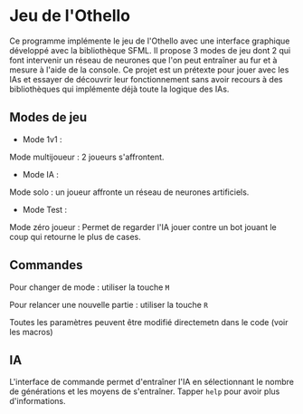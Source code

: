 # Jeu de l'Othello

Ce programme implémente le jeu de l'Othello avec une interface graphique développé avec la bibliothèque SFML. Il propose 3 modes de jeu dont 2 qui font intervenir un réseau de neurones que l'on peut entraîner au fur et à mesure à l'aide de la console. Ce projet est un prétexte pour jouer avec les IAs et essayer de découvrir leur fonctionnement sans avoir recours à des bibliothèques qui implémente déjà toute la logique des IAs.

## Modes de jeu

- Mode 1v1 : 

Mode multijoueur : 2 joueurs s'affrontent.

- Mode IA :

Mode solo : un joueur affronte un réseau de neurones artificiels.

- Mode Test :

Mode zéro joueur : Permet de regarder l'IA jouer contre un bot jouant le coup qui retourne le plus de cases.

## Commandes

Pour changer de mode : utiliser la touche `M`

Pour relancer une nouvelle partie : utiliser la touche `R`

Toutes les paramètres peuvent être modifié directemetn dans le code (voir les macros)

## IA

L'interface de commande permet d'entraîner l'IA en sélectionnant le nombre de générations et les moyens de s'entraîner. Tapper `help` pour avoir plus d'informations.
